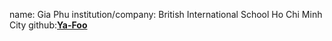 name: Gia Phu
institution/company: British International School Ho Chi Minh City
github:[**Ya-Foo**](https://github.com/Ya-Foo)
